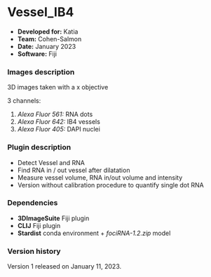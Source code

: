 # Vessel_IB4

* **Developed for:** Katia
* **Team:** Cohen-Salmon
* **Date:** January 2023
* **Software:** Fiji



### Images description

3D images taken with a x objective

3 channels:
  1. *Alexa Fluor 561:* RNA dots
  2. *Alexa Fluor 642:* IB4 vessels
  3. *Alexa Fluor 405:* DAPI nuclei

### Plugin description

* Detect Vessel and RNA
* Find RNA in / out vessel after dilatation
* Measure vessel volume, RNA in/out volume and intensity
* Version without calibration procedure to quantify single dot RNA

### Dependencies

* **3DImageSuite** Fiji plugin
* **CLIJ** Fiji plugin
* **Stardist** conda environment + *fociRNA-1.2.zip* model

### Version history

Version 1 released on January 11, 2023.
